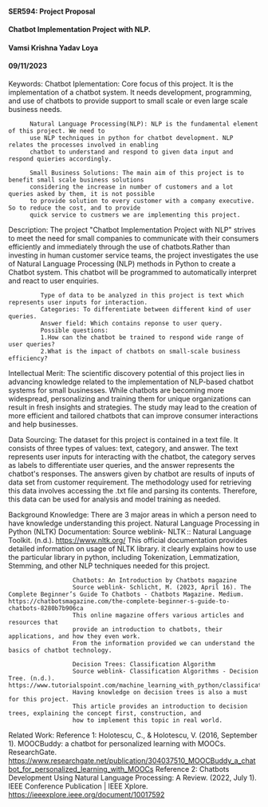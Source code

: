 #### SER594: Project Proposal
#### Chatbot Implementation Project with NLP.
#### Vamsi Krishna Yadav Loya
#### 09/11/2023

Keywords: Chatbot Iplementation: Core focus of this project. It is the implementation of a chatbot
          system. It needs development, programming, and use of chatbots to provide support to small 
          scale or even large scale business needs.

          Natural Language Processing(NLP): NLP is the fundamental element of this project. We need to
          use NLP techniques in python for chatbot development. NLP relates the processes involved in enabling
          chatbot to understand and respond to given data input and respond quieries accordingly.

          Small Business Solutions: The main aim of this project is to benefit small scale business solutions 
          considering the increase in number of customers and a lot queries asked by them, it is not possible 
          to provide solution to every customer with a company executive. So to reduce the cost, and to provide 
          quick service to custmers we are implementing this project.

Description: The project "Chatbot Implementation Project with NLP" strives to meet the need for small companies to communicate 
             with their consumers efficiently and immediately through the use of chatbots.Rather than investing in human customer 
             service teams, the project investigates the use of Natural Language Processing (NLP) methods in Python to create a Chatbot 
             system. This chatbot will be programmed to automatically interpret and react to user enquiries.
             
             Type of data to be analyzed in this project is text which represents user inputs for interaction.
             Categories: To differentiate between different kind of user queries.
             Answer field: Which contains reponse to user query.
             Possible questions:
             1.How can the chatbot be trained to respond wide range of user queries?
             2.What is the impact of chatbots on small-scale business efficiency?

Intellectual Merit: The scientific discovery potential of this project lies in advancing knowledge related to the implementation of NLP-based chatbot systems for small businesses.
                    While chatbots are becoming more widespread, personalizing and training them for unique organizations can result in fresh insights and strategies. The study may 
                    lead to the creation of more efficient and tailored chatbots that can improve consumer interactions and help businesses.

Data Sourcing: The dataset for this project is contained in a text file. It consists of three types of values: text, category, and answer. 
               The text represents user inputs for interacting with the chatbot, the category serves as labels to differentiate user queries, and the answer
               represents the chatbot's responses. The answers given by chatbot are results of inputs of data set from customer requirement.
               The methodology used for retrieving this data involves accessing the .txt file and parsing its contents.
               Therefore, this data can be used for analysis and model training as needed.

Background Knowledge: There are 3 major areas in which a person need to have knowledge understanding this project.
                      Natural Language Processing in Python (NLTK) Documentation:
                      Source weblink-  NLTK :: Natural Language Toolkit. (n.d.). https://www.nltk.org/
                      This official documentation provides detailed information on usage of NLTK library.
                      it clearly explains how to use the particular library in python, including
                      Tokenization,
                      Lemmatization,
                      Stemming,
                      and other NLP techniques needed for this project.

                      Chatbots: An Introduction by Chatbots magazine
                      Source weblink- Schlicht, M. (2023, April 16). The Complete Beginner’s Guide To Chatbots - Chatbots Magazine. Medium. https://chatbotsmagazine.com/the-complete-beginner-s-guide-to-chatbots-8280b7b906ca
                      This online magazine offers various articles and resources that
                      provide an introduction to chatbots, their applications, and how they even work.
                      From the information provided we can understand the basics of chatbot technology.
                      
                      Decision Trees: Classification Algorithm
                      Source weblink- Classification Algorithms - Decision Tree. (n.d.). https://www.tutorialspoint.com/machine_learning_with_python/classification_algorithms_decision_tree.htm
                      Having knowledge on decision trees is also a must for this project.
                      This article provides an introduction to decision trees, explaining the concept first, construction, and 
                      how to implement this topic in real world.
                      
Related Work: Reference 1: Holotescu, C., & Holotescu, V. (2016, September 1). MOOCBuddy: a chatbot for personalized learning with MOOCs. ResearchGate. https://www.researchgate.net/publication/304037510_MOOCBuddy_a_chatbot_for_personalized_learning_with_MOOCs
              Reference 2: Chatbots Development Using Natural Language Processing: A Review. (2022, July 1). IEEE Conference Publication | IEEE Xplore. https://ieeexplore.ieee.org/document/10017592
